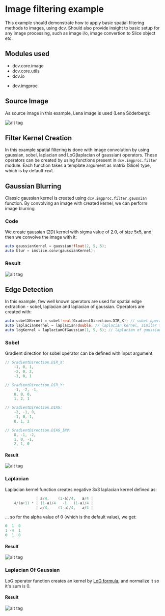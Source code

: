 # Image filtering example


This example should demonstrate how to apply basic spatial filtering methods to images, using dcv.
Should also provide insight to basic setup for any image processing, such as image i/o, image convertion to Slice object etc.


## Modules used
* dcv.core.image
* dcv.core.utils
* dcv.io
- dcv.imgproc

## Source Image

As source image in this example, Lena image is used (Lena Söderberg):

![alt tag](https://github.com/ljubobratovicrelja/dcv/blob/master/examples/data/lena.png)


## Filter Kernel Creation

In this example spatial filtering is done with image convolution by using gaussian, sobel,
laplacian and LoG(laplacian of gaussian) operators. These operators can be created by using 
functions present in ```dcv.imgproc.filter``` module. Each function takes a template argument
as matrix (Slice) type, which is by default ```real```.


## Gaussian Blurring

Classic gaussian kernel is created using ```dcv.imgproc.filter.gaussian``` function. By convolving an image
with created kernel, we can perform image blurring.

### Code

We create gaussian (2D) kernel with sigma value of 2.0, of size 5x5, and then we convolve the image 
with it:

```d
auto gaussianKernel = gaussian!float(2, 5, 5);
auto blur = imslice.conv(gaussianKernel);
```

### Result

![alt tag](https://github.com/ljubobratovicrelja/dcv/blob/master/examples/convolution/result/outblur.png)


## Edge Detection

In this example, few well known operators are used for spatial edge extraction - sobel, laplacian and laplacian of gaussian.
Operators are created with:

```d
auto sobelXKernel = sobel!real(GradientDirection.DIR_X); // sobel operator for horizontal (X) gradients
auto laplacianKernel = laplacian!double; // laplacian kernel, similar to matlabs fspecial('laplacian', alpha)
auto logKernel = laplacianOfGaussian(1, 5, 5); // laplacian of gaussian, similar to matlabs fspecial('log', alpha, width, height)
```

### Sobel

Gradient direction for sobel operator can be defined with input argument:

```d
// GradientDirection.DIR_X:
	-1, 0, 1,
	-2, 0, 2,
	-1, 0, 1

// GradientDirection.DIR_Y:
	-1, -2, -1,
	0, 0, 0,
	1, 2, 1

// GradientDirection.DIAG:
	-2, -1, 0,
	-1, 0, 1,
	0, 1, 2

// GradientDirection.DIAG_INV:
	0, -1, -2,
	1, 0, -1,
	2, 1, 0
```
#### Result

![alt tag](https://github.com/ljubobratovicrelja/dcv/blob/master/examples/convolution/result/sobel.png)

### Laplacian

Laplacian kernel function creates negative 3x3 laplacian kernel defined as:

```d
              | a/4,    (1-a)/4,   a/4 |
    4/(a+1) * | (1-a)/4   -1   (1-a)/4 |
              | a/4,    (1-a)/4,   a/4 |
```

... so for the alpha value of 0 (which is the default value), we get:

```d
0  1  0
1 -4  1
0  1  0
```

#### Result

![alt tag](https://github.com/ljubobratovicrelja/dcv/blob/master/examples/convolution/result/laplace.png)

### Laplacian Of Gaussian

LoG operator function creates an kernel by [LoG formula](http://homepages.inf.ed.ac.uk/rbf/HIPR2/log.htm),
and normalize it so it's sum is 0.

#### Result

![alt tag](https://github.com/ljubobratovicrelja/dcv/blob/master/examples/convolution/result/log.png)

